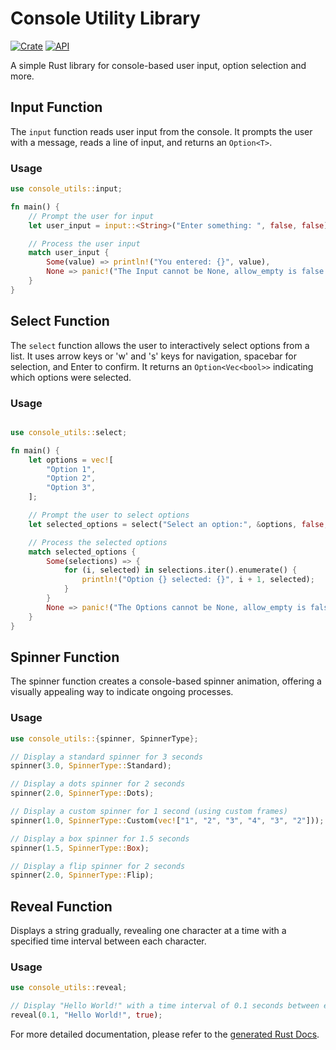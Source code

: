 # Console Utility Library

[![Crate](https://img.shields.io/crates/v/console-utils.svg)](https://crates.io/crates/console-utils)
[![API](https://docs.rs/console-utils/badge.svg)](https://docs.rs/console-utils)

A simple Rust library for console-based user input, option selection and more.

## Input Function

The `input` function reads user input from the console. It prompts the user with a message, reads a line of input, and returns an `Option<T>`.

### Usage

```rust
use console_utils::input;

fn main() {
    // Prompt the user for input
    let user_input = input::<String>("Enter something: ", false, false);

    // Process the user input
    match user_input {
        Some(value) => println!("You entered: {}", value),
        None => panic!("The Input cannot be None, allow_empty is false."),
    }
}
```
## Select Function

The `select` function allows the user to interactively select options from a list. It uses arrow keys or 'w' and 's' keys for navigation, spacebar for selection, and Enter to confirm. It returns an `Option<Vec<bool>>` indicating which options were selected.

### Usage

```rust

use console_utils::select;

fn main() {
    let options = vec![
        "Option 1",
        "Option 2",
        "Option 3",
    ];

    // Prompt the user to select options
    let selected_options = select("Select an option:", &options, false, false);

    // Process the selected options
    match selected_options {
        Some(selections) => {
            for (i, selected) in selections.iter().enumerate() {
                println!("Option {} selected: {}", i + 1, selected);
            }
        }
        None => panic!("The Options cannot be None, allow_empty is false."),
    }
}
```

## Spinner Function

The spinner function creates a console-based spinner animation, offering a visually appealing way to indicate ongoing processes.

### Usage

```rust
use console_utils::{spinner, SpinnerType};

// Display a standard spinner for 3 seconds
spinner(3.0, SpinnerType::Standard);

// Display a dots spinner for 2 seconds
spinner(2.0, SpinnerType::Dots);

// Display a custom spinner for 1 second (using custom frames)
spinner(1.0, SpinnerType::Custom(vec!["1", "2", "3", "4", "3", "2"]));

// Display a box spinner for 1.5 seconds
spinner(1.5, SpinnerType::Box);

// Display a flip spinner for 2 seconds
spinner(2.0, SpinnerType::Flip);
```

## Reveal Function

Displays a string gradually, revealing one character at a time with a specified time interval between each character.

### Usage

```rust
use console_utils::reveal;

// Display "Hello World!" with a time interval of 0.1 seconds between each character and a new line after it's finished.
reveal(0.1, "Hello World!", true);
```

For more detailed documentation, please refer to the [generated Rust Docs](https://docs.rs/console-utils/latest/console_utils/).
